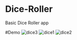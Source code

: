 # Dice-Roller 
Basic Dice Roller app

#Demo
![dice3](https://user-images.githubusercontent.com/23856330/138600304-6709784b-a01a-4055-b43d-a2745ca0cba2.jpg)
![dice1](https://user-images.githubusercontent.com/23856330/138600306-eb42f170-0158-460a-8952-68d80a7b564d.jpg)
![dice2](https://user-images.githubusercontent.com/23856330/138600307-0f173e14-d12d-4b78-bef1-9ea0a2e15939.jpg)
